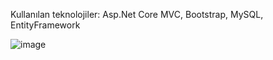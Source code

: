Kullanılan teknolojiler: Asp.Net Core MVC, Bootstrap, MySQL, EntityFramework<br>

![image](https://github.com/user-attachments/assets/1ac80ab3-1d89-41ef-b590-77d5edae6dd0)
